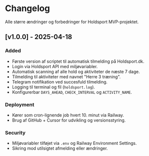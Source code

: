 # Changelog

Alle større ændringer og forbedringer for Holdsport MVP-projektet.

## [v1.0.0] - 2025-04-18
### Added
- Første version af scriptet til automatisk tilmelding på Holdsport.dk.
- Login via Holdsport API med miljøvariabler.
- Automatisk scanning af alle hold og aktiviteter de næste 7 dage.
- Tilmelding til aktiviteter med navnet "Herre 3 træning".
- Telegram notifikation ved succesfuld tilmelding.
- Logging til terminal og fil (`holdsport.log`).
- Konfigurerbar `DAYS_AHEAD`, `CHECK_INTERVAL` og `ACTIVITY_NAME`.

### Deployment
- Kører som cron-lignende job hvert 10. minut via Railway.
- Brug af GitHub + Cursor for udvikling og versionsstyring.

### Security
- Miljøvariabler tilføjet via `.env` og Railway Environment Settings.
- Sikring mod utilsigtet afmelding eller ændringer.


